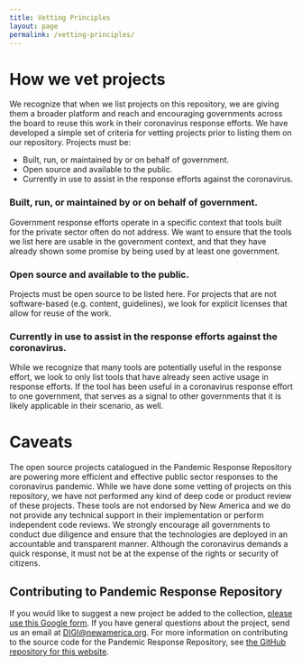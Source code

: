 ```yaml
---
title: Vetting Principles
layout: page
permalink: /vetting-principles/
---
```


# How we vet projects

We recognize that when we list projects on this repository, we are giving them a broader platform and reach and encouraging governments across the board to reuse this work in their coronavirus response efforts. We have developed a simple set of criteria for vetting projects prior to listing them on our repository. Projects must be:

- Built, run, or maintained by or on behalf of government.
- Open source and available to the public.
- Currently in use to assist in the response efforts against the coronavirus.

### Built, run, or maintained by or on behalf of government.

Government response efforts operate in a specific context that tools built for the private sector often do not address. We want to ensure that the tools we list here are usable in the government context, and that they have already shown some promise by being used by at least one government.

### Open source and available to the public.

Projects must be open source to be listed here. For projects that are not software-based (e.g. content, guidelines), we look for explicit licenses that allow for reuse of the work.

### Currently in use to assist in the response efforts against the coronavirus.

While we recognize that many tools are potentially useful in the response effort, we look to only list tools that have already seen active usage in response efforts. If the tool has been useful in a coronavirus response effort to one government, that serves as a signal to other governments that it is likely applicable in their scenario, as well.

# Caveats

The open source projects catalogued in the Pandemic Response Repository are powering more efficient and effective public sector responses to the coronavirus pandemic. While we have done some vetting of projects on this repository, we have not performed any kind of deep code or product review of these projects. These tools are not endorsed by New America and we do not provide any technical support in their implementation or perform independent code reviews. We strongly encourage all governments to conduct due diligence and ensure that the technologies are deployed in an accountable and transparent manner. Although the coronavirus demands a quick response, it must not be at the expense of the rights or security of citizens.

## Contributing to Pandemic Response Repository
If you would like to suggest a new project be added to the collection, [please use this Google form](https://docs.google.com/forms/d/e/1FAIpQLSfQNld7gWcEc8D8tLwyVqUKePMUmZUUKeH41Fx8RXyjQtjWOQ/viewform?usp=sf_link). If you have general questions about the project, send us an email at [DIGI@newamerica.org](mailto:DIGI@newamerica.org). For more information on contributing to the source code for the Pandemic Response Repository, see [the GitHub repository for this website](https://github.com/newamericafoundation/pandemic-response-repository/).